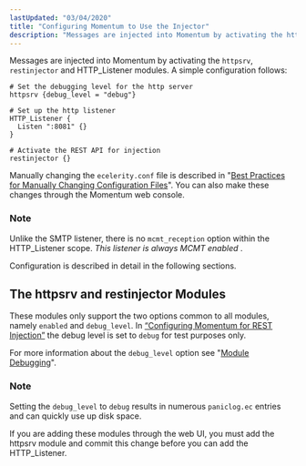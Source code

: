 ```yaml
---
lastUpdated: "03/04/2020"
title: "Configuring Momentum to Use the Injector"
description: "Messages are injected into Momentum by activating the httpsrv restinjector and HTTP Listener modules A simple configuration follows Example 2 1 Configuring Momentum for REST Injection Manually changing the ecelerity conf file is described in Best Practices for Manually Changing Configuration Files You can also make these changes through the..."
---
```



Messages are injected into Momentum by activating the `httpsrv`, `restinjector` and HTTP_Listener modules. A simple configuration follows:

<a name="rest.injector.configuration"></a> 


```
# Set the debugging level for the http server
httpsrv {debug_level = "debug"}

# Set up the http listener
HTTP_Listener {
  Listen ":8081" {}
}

# Activate the REST API for injection
restinjector {}
```

Manually changing the `ecelerity.conf` file is described in "[Best Practices for Manually Changing Configuration Files](/momentum/3/3-reference/conf-manual-changes)". You can also make these changes through the Momentum web console.

### Note

Unlike the SMTP listener, there is no `mcmt_reception` option within the HTTP_Listener scope. *This listener is always MCMT enabled* .

Configuration is described in detail in the following sections.

## <a name="rest.httpsrv"></a> The httpsrv and restinjector Modules

These modules only support the two options common to all modules, namely `enabled` and `debug_level`. In [“Configuring Momentum for REST Injection”](/momentum/3/3-rest/rest-configuring#rest.injector.configuration) the debug level is set to `debug` for test purposes only.

For more information about the `debug_level` option see "[Module Debugging](/momentum/3/3-reference/modules-overview-implicit#modules.overview.debugging)".

### Note

Setting the `debug_level` to `debug` results in numerous `paniclog.ec` entries and can quickly use up disk space.

If you are adding these modules through the web UI, you must add the httpsrv module and commit this change before you can add the HTTP_Listener.